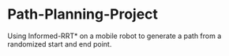 # Path-Planning-Project
Using Informed-RRT* on a mobile robot to generate a path from a randomized start and end point.
